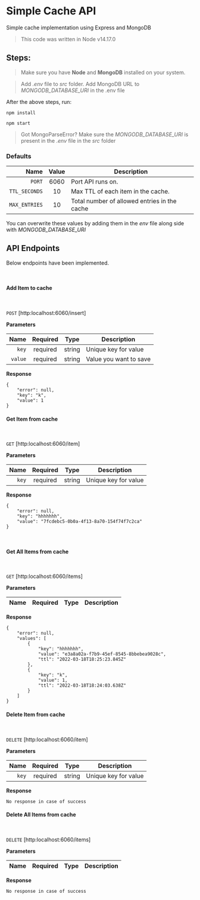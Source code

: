 # Simple Cache API

Simple cache implementation using Express and MongoDB

> This code was written in Node v14.17.0

## Steps:

> Make sure you have **Node** and **MongoDB** installed on your system.

> Add _.env_ file to _src_ folder. Add MongoDB URL to _MONGODB_DATABASE_URI_ in the .env file

After the above steps, run:

```
npm install

npm start
```

> Got MongoParseError?
> Make sure the _MONGODB_DATABASE_URI_ is present in the _.env_ file in the _src_ folder

### Defaults

|          Name | Value | Description                                  |
| ------------: | :---: | -------------------------------------------- |
|        `PORT` | 6060  | Port API runs on.                            |
| `TTL_SECONDS` |  10   | Max TTL of each item in the cache.           |
| `MAX_ENTRIES` |  10   | Total number of allowed entries in the cache |

You can overwrite these values by adding them in the _env_ file along side with _MONGODB_DATABASE_URI_

## API Endpoints

Below endpoints have been implemented.

<br>

#### Add Item to cache

<br>

`POST` [http:localhost:6060/insert]

**Parameters**

|    Name | Required |  Type  | Description            |
| ------: | :------: | :----: | ---------------------- |
|   `key` | required | string | Unique key for value   |
| `value` | required | string | Value you want to save |

**Response**

```
{
    "error": null,
    "key": "k",
    "value": 1
}
```

#### Get Item from cache

<br>

`GET` [http:localhost:6060/item]

**Parameters**

|  Name | Required |  Type  | Description          |
| ----: | :------: | :----: | -------------------- |
| `key` | required | string | Unique key for value |

**Response**

```
{
    "error": null,
    "key": "hhhhhhh",
    "value": "7fcdebc5-0b0a-4f13-8a70-154f74f7c2ca"
}
```

<br>

#### Get All Items from cache

<br>

`GET` [http:localhost:6060/items]

**Parameters**

| Name | Required | Type | Description |
| ---: | :------: | :--: | ----------- |

**Response**

```
{
    "error": null,
    "values": [
        {
            "key": "hhhhhhh",
            "value": "e3a8a02a-f7b9-45ef-8545-8bbebea9028c",
            "ttl": "2022-03-18T18:25:23.845Z"
        },
        {
            "key": "k",
            "value": 1,
            "ttl": "2022-03-18T18:24:03.638Z"
        }
    ]
}
```

#### Delete Item from cache

<br>

`DELETE` [http:localhost:6060/item]

**Parameters**

|  Name | Required |  Type  | Description          |
| ----: | :------: | :----: | -------------------- |
| `key` | required | string | Unique key for value |

**Response**

```
No response in case of success
```

#### Delete All Items from cache

<br>

`DELETE` [http:localhost:6060/items]

**Parameters**

| Name | Required | Type | Description |
| ---: | :------: | :--: | ----------- |

**Response**

```
No response in case of success
```
